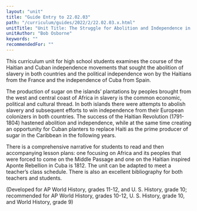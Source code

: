```yaml
---
layout: "unit"
title: "Guide Entry to 22.02.03"
path: "/curriculum/guides/2022/2/22.02.03.x.html"
unitTitle: "Unit Title: The Struggle for Abolition and Independence in Haiti and Cuba 1790-1902"
unitAuthor: "Bob Osborne"
keywords: ""
recommendedFor: ""
---
```

<main>
  <p>This curriculum unit for high school students examines the course of the Haitian and Cuban independence movements that sought the abolition of slavery in both countries and the political independence won by the Haitians from the France and the independence of Cuba from Spain.</p>

  <p>The production of sugar on the islands&rsquo; plantations by peoples brought from the west and central coast of Africa in slavery is the common economic, political and cultural thread. In both islands there were attempts to abolish slavery and subsequent efforts to win independence from their European colonizers in both countries. The success of the Haitian Revolution (1791-1804) hastened abolition and independence, while at the same time creating an opportunity for Cuban planters to replace Haiti as the prime producer of sugar in the Caribbean in the following years.</p>

  <p>There is a comprehensive narrative for students to read and then accompanying lesson plans: one focusing on Africa and its peoples that were forced to come on the Middle Passage and one on the Haitian inspired Aponte Rebellion in Cuba is 1812. The unit can be adapted to meet a teacher&rsquo;s class schedule. There is also an excellent bibliography for both teachers and students.</p>

  <p>(Developed for AP World History, grades 11-12, and U. S. History, grade 10; recommended for AP World History, grades 10-12, U. S. History, grade 10, and World History, grade 9)</p>
</main>
